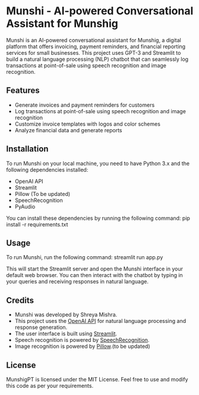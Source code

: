 # Munshi - AI-powered Conversational Assistant for Munshig

Munshi is an AI-powered conversational assistant for Munshig, a digital platform that offers invoicing, payment reminders, and financial reporting services for small businesses. This project uses GPT-3 and Streamlit to build a natural language processing (NLP) chatbot that can seamlessly log transactions at point-of-sale using speech recognition and image recognition.

## Features

- Generate invoices and payment reminders for customers
- Log transactions at point-of-sale using speech recognition and image recognition
- Customize invoice templates with logos and color schemes
- Analyze financial data and generate reports

## Installation

To run Munshi on your local machine, you need to have Python 3.x and the following dependencies installed:

- OpenAI API
- Streamlit
- Pillow (To be updated)
- SpeechRecognition
- PyAudio

You can install these dependencies by running the following command:
pip install -r requirements.txt

## Usage

To run Munshi, run the following command:
streamlit run app.py

This will start the Streamlit server and open the Munshi interface in your default web browser. You can then interact with the chatbot by typing in your queries and receiving responses in natural language.

## Credits

- Munshi was developed by Shreya Mishra.
- This project uses the [OpenAI API](https://openai.com/api/) for natural language processing and response generation.
- The user interface is built using [Streamlit](https://streamlit.io/).
- Speech recognition is powered by [SpeechRecognition](https://pypi.org/project/SpeechRecognition/).
- Image recognition is powered by [Pillow](https://pillow.readthedocs.io/en/stable/).(to be updated)

## License

MunshigPT is licensed under the MIT License. Feel free to use and modify this code as per your requirements.
